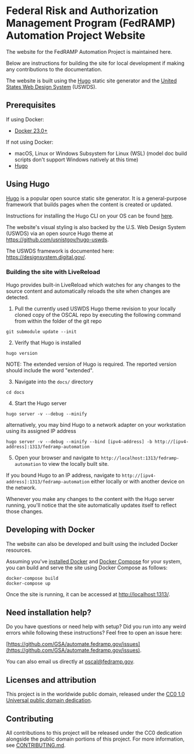 # Federal Risk and Authorization Management Program (FedRAMP) Automation Project Website

The website for the FedRAMP Automation Project is maintained here.

Below are instructions for building the site for local development if making any contributions to the documentation.

The website is built using the [Hugo](https://gohugo.io/) static site generator and the [United States Web Design System](https://designsystem.digital.gov/) (USWDS).

## Prerequisites

If using Docker:

- [Docker 23.0+](https://docs.docker.com/get-docker/)

If not using Docker:

- macOS, Linux or Windows Subsystem for Linux (WSL) (model doc build scripts don't support Windows natively at this time)
- [Hugo](https://gohugo.io/)

## Using Hugo

[Hugo](https://gohugo.io/) is a popular open source static site generator. It is a general-purpose framework that builds pages when the content is created or updated.

Instructions for installing the Hugo CLI on your OS can be found [here](https://gohugo.io/getting-started/installing).

The website's visual styling is also backed by the U.S. Web Design System (USWDS) via an open source Hugo theme at https://github.com/usnistgov/hugo-uswds.

The USWDS framework is documented here: https://designsystem.digital.gov/.

### Building the site with LiveReload

Hugo provides built-in LiveReload which watches for any changes to the source content and automatically reloads the site when changes are detected.

1. Pull the currently used USWDS Hugo theme revision to your locally cloned copy of the OSCAL repo by executing the following command from within the folder of the git repo

 ```
git submodule update --init
```

2. Verify that Hugo is installed

```
hugo version
```
NOTE: The extended version of Hugo is required. The reported version should include the word "extended".

3. Navigate into the `docs/` directory

```
cd docs
```

4. Start the Hugo server

```
hugo server -v --debug --minify
```

alternatively, you may bind Hugo to a network adapter on your workstation using its assigned IP address

```
hugo server -v --debug --minify --bind [ipv4-address] -b http://[ipv4-address]:1313/fedramp-automation
```

5. Open your browser and navigate to `http://localhost:1313/fedramp-automation` to view the locally built site.

If you bound Hugo to an IP address, navigate to `http://[ipv4-address]:1313/fedramp-automation` either locally or with another device on the network.

Whenever you make any changes to the content with the Hugo server running, you'll notice that the site automatically updates itself to reflect those changes.


## Developing with Docker

The website can also be developed and built using the included Docker resources.

Assuming you've [installed Docker](https://docs.docker.com/get-docker/) and [Docker Compose](https://docs.docker.com/compose/install/) for your system, you can build and serve the site using Docker Compose as follows:

```
docker-compose build
docker-compose up
```

Once the site is running, it can be accessed at [http://localhost:1313/](http://localhost:1313/). 

## Need installation help?

Do you have questions or need help with setup? Did you run into any weird errors while following these instructions? Feel free to open an issue here:

[https://github.com/GSA/automate.fedramp.gov/issues](https://github.com/GSA/automate.fedramp.gov/issues).

You can also email us directly at [oscal@fedramp.gov](mailto:oscal@fedramp.gov).

## Licenses and attribution

This project is in the worldwide public domain, released under the [CC0 1.0 Universal public domain dedication](https://creativecommons.org/publicdomain/zero/1.0/).

## Contributing

All contributions to this project will be released under the CC0 dedication alongside the public domain portions of this project. For more information, see [CONTRIBUTING.md](CONTRIBUTING.md).
